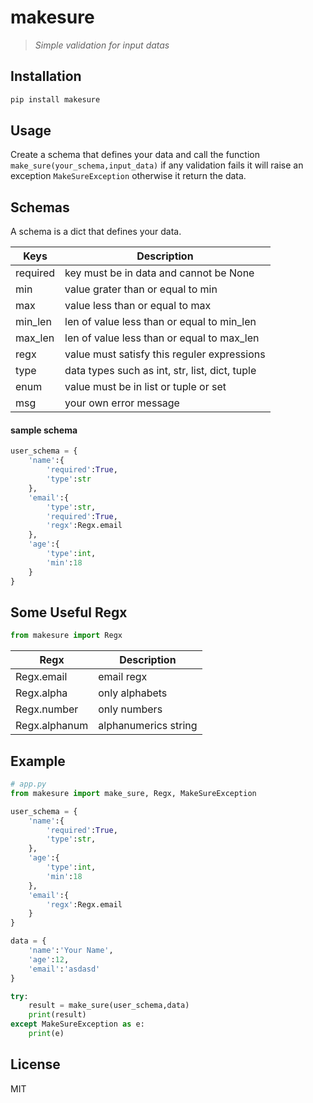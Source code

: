 # makesure

>  _Simple validation for input datas_

## Installation
```sh
pip install makesure
```
## Usage
Create a schema that defines your data and call the function `make_sure(your_schema,input_data)`
if any validation fails it will raise an exception `MakeSureException` otherwise it return the data.

## Schemas
A schema is a dict that defines your data.

|Keys|Description|
| ------ | ------ |
| required | key must be in data and cannot be None |
| min | value grater than or equal to min |
| max | value less than or equal to max |
| min_len | len of value less than or equal to min_len|
| max_len | len of value less than or equal to max_len |
| regx | value must satisfy this reguler expressions |
| type | data types such as int, str, list, dict, tuple |
| enum | value must be in list or tuple or set |
| msg | your own error message |

#### sample schema
```py
user_schema = {
    'name':{
        'required':True,
        'type':str
    },
    'email':{
        'type':str,
        'required':True,
        'regx':Regx.email
    },
    'age':{
        'type':int,
        'min':18
    }
}
```


## Some Useful Regx
```py
from makesure import Regx
```
|Regx|Description|
| ------ | ------ |
| Regx.email | email regx |
| Regx.alpha | only alphabets |
| Regx.number | only numbers |
| Regx.alphanum | alphanumerics string |
## Example
```py
# app.py
from makesure import make_sure, Regx, MakeSureException

user_schema = {
    'name':{
        'required':True,
        'type':str,
    },
    'age':{
        'type':int,
        'min':18
    },
    'email':{
        'regx':Regx.email
    }
}

data = {
    'name':'Your Name',
    'age':12,
    'email':'asdasd'
}

try:
    result = make_sure(user_schema,data)
    print(result)
except MakeSureException as e:
    print(e)

```

## License
MIT
